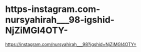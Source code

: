 # https-instagram.com-nursyahirah___98-igshid-NjZiMGI4OTY-
https://instagram.com/nursyahirah___98?igshid=NjZiMGI4OTY=
